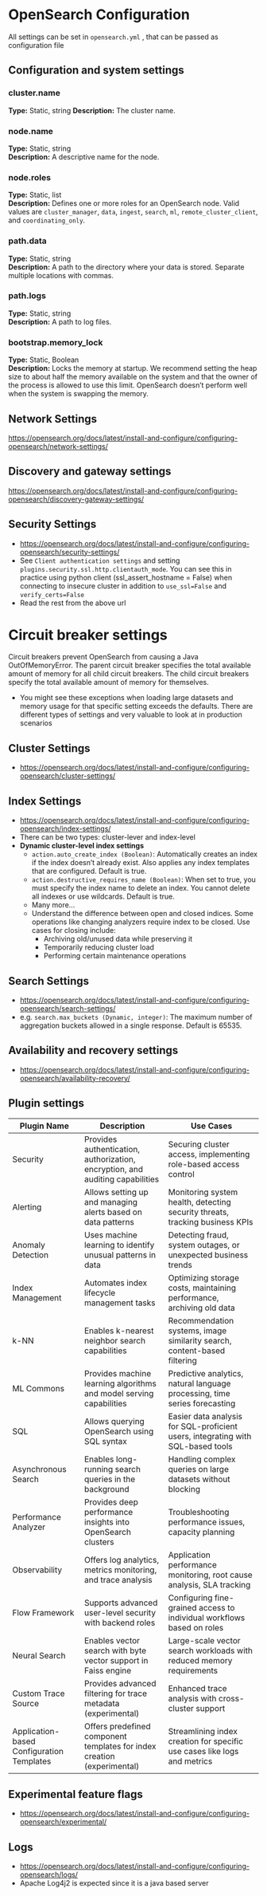 # OpenSearch Configuration

All settings can be set in `opensearch.yml` , that can be passed as configuration file 

## Configuration and system settings

### cluster.name 
**Type:** Static, string 
**Description:** The cluster name.
### node.name
**Type:** Static, string  
**Description:** A descriptive name for the node.

### node.roles
**Type:** Static, list  
**Description:** Defines one or more roles for an OpenSearch node. Valid values are `cluster_manager`, `data`, `ingest`, `search`, `ml`, `remote_cluster_client`, and `coordinating_only`.

### path.data
**Type:** Static, string  
**Description:** A path to the directory where your data is stored. Separate multiple locations with commas.

### path.logs
**Type:** Static, string  
**Description:** A path to log files.

### bootstrap.memory_lock
**Type:** Static, Boolean  
**Description:** Locks the memory at startup. We recommend setting the heap size to about half the memory available on the system and that the owner of the process is allowed to use this limit. OpenSearch doesn’t perform well when the system is swapping the memory.

## Network Settings
https://opensearch.org/docs/latest/install-and-configure/configuring-opensearch/network-settings/

## Discovery and gateway settings
https://opensearch.org/docs/latest/install-and-configure/configuring-opensearch/discovery-gateway-settings/

## Security Settings
- https://opensearch.org/docs/latest/install-and-configure/configuring-opensearch/security-settings/
- See `Client authentication settings` and setting `plugins.security.ssl.http.clientauth_mode`. You can see this in practice using python client (ssl_assert_hostname = False) when connecting to insecure cluster in addition to `use_ssl=False` and `verify_certs=False`
- Read the rest from the above url

# Circuit breaker settings
Circuit breakers prevent OpenSearch from causing a Java OutOfMemoryError. The parent circuit breaker specifies the total available amount of memory for all child circuit breakers. The child circuit breakers specify the total available amount of memory for themselves.  

- You might see these exceptions when loading large datasets and memory usage for that specific setting exceeds the defaults. There are different types of settings and very valuable to look at in production scenarios

## Cluster Settings
- https://opensearch.org/docs/latest/install-and-configure/configuring-opensearch/cluster-settings/

## Index Settings
- https://opensearch.org/docs/latest/install-and-configure/configuring-opensearch/index-settings/
- There can be two types: cluster-lever and index-level
- **Dynamic cluster-level index settings**
  - `action.auto_create_index (Boolean)`: Automatically creates an index if the index doesn’t already exist. Also applies any index templates that are configured. Default is true.
  - `action.destructive_requires_name (Boolean)`: When set to true, you must specify the index name to delete an index. You cannot delete all indexes or use wildcards. Default is true.
  - Many more...
  - Understand the difference between open and closed indices. Some operations like changing analyzers require index to be closed. Use cases for closing include: 
    - Archiving old/unused data while preserving it 
    - Temporarily reducing cluster load
    - Performing certain maintenance operations

## Search Settings
- https://opensearch.org/docs/latest/install-and-configure/configuring-opensearch/search-settings/
- e.g. `search.max_buckets (Dynamic, integer)`: The maximum number of aggregation buckets allowed in a single response. Default is 65535.

## Availability and recovery settings
- https://opensearch.org/docs/latest/install-and-configure/configuring-opensearch/availability-recovery/

## Plugin settings

| Plugin Name                          | Description                                                                 | Use Cases                                                                                   |
|--------------------------------------|-----------------------------------------------------------------------------|---------------------------------------------------------------------------------------------|
| Security                             | Provides authentication, authorization, encryption, and auditing capabilities | Securing cluster access, implementing role-based access control                             |
| Alerting                             | Allows setting up and managing alerts based on data patterns                 | Monitoring system health, detecting security threats, tracking business KPIs                |
| Anomaly Detection                    | Uses machine learning to identify unusual patterns in data                   | Detecting fraud, system outages, or unexpected business trends                              |
| Index Management                     | Automates index lifecycle management tasks                                   | Optimizing storage costs, maintaining performance, archiving old data                       |
| k-NN                                 | Enables k-nearest neighbor search capabilities                               | Recommendation systems, image similarity search, content-based filtering                    |
| ML Commons                           | Provides machine learning algorithms and model serving capabilities          | Predictive analytics, natural language processing, time series forecasting                  |
| SQL                                  | Allows querying OpenSearch using SQL syntax                                  | Easier data analysis for SQL-proficient users, integrating with SQL-based tools             |
| Asynchronous Search                  | Enables long-running search queries in the background                        | Handling complex queries on large datasets without blocking                                 |
| Performance Analyzer                 | Provides deep performance insights into OpenSearch clusters                  | Troubleshooting performance issues, capacity planning                                       |
| Observability                        | Offers log analytics, metrics monitoring, and trace analysis                 | Application performance monitoring, root cause analysis, SLA tracking                       |
| Flow Framework                       | Supports advanced user-level security with backend roles                     | Configuring fine-grained access to individual workflows based on roles                      |
| Neural Search                        | Enables vector search with byte vector support in Faiss engine               | Large-scale vector search workloads with reduced memory requirements                        |
| Custom Trace Source                  | Provides advanced filtering for trace metadata (experimental)                | Enhanced trace analysis with cross-cluster support                                          |
| Application-based Configuration Templates | Offers predefined component templates for index creation (experimental)       | Streamlining index creation for specific use cases like logs and metrics                    |


## Experimental feature flags
- https://opensearch.org/docs/latest/install-and-configure/configuring-opensearch/experimental/

## Logs
- https://opensearch.org/docs/latest/install-and-configure/configuring-opensearch/logs/
- Apache Log4j2 is expected since it is a java based server